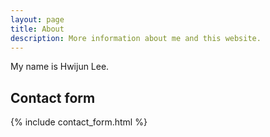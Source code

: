 ```yaml
---
layout: page
title: About
description: More information about me and this website.
---
```


My name is Hwijun Lee.

## Contact form

{% include contact_form.html %}
